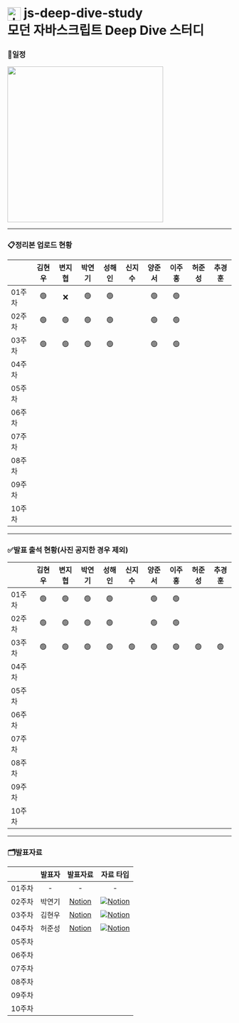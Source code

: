 # <img src="https://velog.velcdn.com/images/dlwnghd/post/da4bbe28-91a6-4da8-91d7-0f5d67c5b7af/image.png" alt="Javascript" style="vertical-align: bottom;" width="30px"> js-deep-dive-study</br>모던 자바스크립트 Deep Dive 스터디


### 📅일정
<img src="https://github.com/user-attachments/assets/c0d11f06-e9ed-40bc-8a71-abedfac191c0" width="350px" />

---


<!--복사 붙여넣기 : Ctrl + C or V |    🟢    ❌ -->
### 📋정리본 업로드 현황
|          |  김현우 |  변지협 |  박연기 |  성해인 |  신지수 |  양준서 |  이주홍 |  허준성 |  추경훈 |
|----------|:-------:|:-------:|:-------:|:-------:|:-------:|:-------:|:-------:|:-------:|:-------:|
| 01주차   |    🟢   |    ❌  |    🟢   |   🟢   |         |    🟢   |    🟢   |        |         |
| 02주차   |    🟢   |    🟢  |    🟢   |   🟢   |         |    🟢   |    🟢   |        |         |
| 03주차   |    🟢   |    🟢  |    🟢   |   🟢   |         |    🟢   |    🟢   |        |         |
| 04주차   |         |         |         |         |         |         |         |         |         |
| 05주차   |         |         |         |         |         |         |         |         |         |
| 06주차   |         |         |         |         |         |         |         |         |         |
| 07주차   |         |         |         |         |         |         |         |         |         |
| 08주차   |         |         |         |         |         |         |         |         |         |
| 09주차   |         |         |         |         |         |         |         |         |         |
| 10주차   |         |         |         |         |         |         |         |         |         |


---

### ✅발표 출석 현황(사진 공지한 경우 제외)
|          |  김현우 |  변지협 |  박연기 |  성해인 |  신지수 |  양준서 |  이주홍 |  허준성 |  추경훈 |
|----------|:-------:|:-------:|:-------:|:-------:|:-------:|:-------:|:-------:|:-------:|:-------:|
| 01주차   |    🟢   |    🟢  |    🟢   |   🟢   |         |    🟢   |    🟢   |        |         |
| 02주차   |    🟢   |    🟢  |    🟢   |   🟢   |         |    🟢   |    🟢   |        |         |
| 03주차   |    🟢   |    🟢  |    🟢   |   🟢   |    🟢   |    🟢  |    🟢   |   🟢   |    🟢  |
| 04주차   |         |         |         |         |         |         |         |         |         |
| 05주차   |         |         |         |         |         |         |         |         |         |
| 06주차   |         |         |         |         |         |         |         |         |         |
| 07주차   |         |         |         |         |         |         |         |         |         |
| 08주차   |         |         |         |         |         |         |         |         |         |
| 09주차   |         |         |         |         |         |         |         |         |         |
| 10주차   |         |         |         |         |         |         |         |         |         |
---

<!-- 발표자료(ex1) : [발표자료타입명](발표링크) -->
<!-- 발표자료(ex2) : [Notion](https://amethyst-cinnamon-178.notion.site/7c715e0fd72a4aa695874a491274228d) -->

<!-- 자료타입(ex1) : [![자료 타입](뱃지 정의)](자료사용 타입 출처) -->
<!-- 자료타입(ex2) : [![Notion](https://img.shields.io/badge/-Notion-FFFFFF?style=for-the-badge&logo=notion&logoColor=black)](https://www.notion.so/) -->
<!-- 참고 자료 : https://velog.io/@cha-suyeon/github-%EA%B9%83%ED%97%88%EB%B8%8C-%EB%A6%AC%EB%93%9C%EB%AF%B8%EC%97%90%EC%84%9C-%EB%B1%83%EC%A7%80-%EB%A7%8C%EB%93%A4%EA%B8%B0 -->

### 🗂️발표자료
|          |  발표자  |  발표자료  |  자료 타입  |
|----------|:-------:|:-------:|:-------:|
| 01주차   |    -    |    -   |   -    |
| 02주차   | 박연기   | [Notion](https://amethyst-cinnamon-178.notion.site/7c715e0fd72a4aa695874a491274228d) | [![Notion](https://img.shields.io/badge/-Notion-FFFFFF?style=for-the-badge&logo=notion&logoColor=black)](https://www.notion.so/) |
| 03주차   |   김현우 |    [Notion](https://sunrise-plantain-8b7.notion.site/3-cb5d3d88a6e34754ae7945ae3845844d) | [![Notion](https://img.shields.io/badge/-Notion-FFFFFF?style=for-the-badge&logo=notion&logoColor=black)](https://www.notion.so/)     |         |
| 04주차   | 허준성   | [Notion](https://www.notion.so/ch-23-6e934acd5dc948239828cfd5d9a4a0f5?pvs=4) | [![Notion](https://img.shields.io/badge/-Notion-FFFFFF?style=for-the-badge&logo=notion&logoColor=black)](https://www.notion.so/) |
| 05주차   |         |         |         |
| 06주차   |         |         |         |
| 07주차   |         |         |         |
| 08주차   |         |         |         |
| 09주차   |         |         |         |
| 10주차   |         |         |         |

